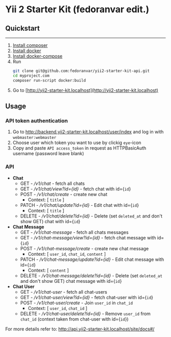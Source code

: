 # Yii 2 Starter Kit (fedoranvar edit.)

## Quickstart
---
1. [Install composer](https://getcomposer.org)
2. [Install docker](https://docs.docker.com/install/)
3. [Install docker-compose](https://docs.docker.com/compose/install/)
4. Run
    ```bash
    git clone git@github.com:fedoranvar/yii2-starter-kit-api.git
    cd myproject.com
    composer run-script docker:build
    ```
5. Go to [http://yii2-starter-kit.localhost](http://yii2-starter-kit.localhost)

## Usage

### API token authentication
1. Go to http://backend.yii2-starter-kit.localhost/user/index and log in with `webmaster:webmaster`
2. Choose user which token you want to use by clickig `eye`-icon
3. Copy and paste `API access_token` in request as HTTPBasicAuth username (password leave blank)

### API

*  **Chat**
    * GET    - */v1/chat*                - fetch all chats
    * GET    - */v1/chat/view?id={id}*   - fetch chat with id={`id`}
    * POST   - */v1/chat/create*         - create new chat
        * Context: [ `title` ]
    * PATCH  - */v1/chat/update?id={id}* - Edit chat with id={`id`}
        * Context: [ `title` ]
    * DELETE - */v1/chat/delete?id={id}* - Delete (set `deleted_at` and don't show GET) chat with id={`id`}
*  **Chat Message**
    * GET    - */v1/chat-message*                - fetch all chats messages
    * GET    - */v1/chat-message/view?id={id}*   - fetch chat message with id={`id`}
    * POST   - */v1/chat-message/create*         - create new chat message
        * Context: [ `user_id`, `chat_id`, `content` ]
    * PATCH  - */v1/chat-message/update?id={id}* - Edit chat message with id={`id`}
        * Context: [ `content` ]
    * DELETE - */v1/chat-message/delete?id={id}* - Delete (set `deleted_at` and don't show GET) chat message with id={`id`}
*  **Chat User**  
    * GET    - */v1/chat-user*                - fetch all chat-users
    * GET    - */v1/chat-user/view?id={id}*   - fetch chat-user with id={`id`}
    * POST   - */v1/chat-user/create*         - Join `user_id` in `chat_id`
        * Context: [ `user_id`, `chat_id` ]
    * DELETE - */v1/chat-user/delete?id={id}* - Remove `user_id` from `chat_id` (context taken from chat-user with id={`id`})

For more details refer to: 
http://api.yii2-starter-kit.localhost/site/docs#/




